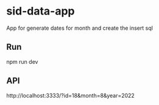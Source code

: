 # sid-data-app
App for generate dates for month and create the insert sql  

## Run
npm run dev

## API
http://localhost:3333/?id=18&month=8&year=2022
